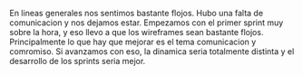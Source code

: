 En lineas generales nos sentimos bastante flojos. Hubo una falta de comunicacion y nos dejamos estar. 
Empezamos con el primer sprint muy sobre la hora, y eso llevo a que los wireframes sean bastante flojos. 
Principalmente lo que hay que mejorar es el tema comunicacion y comromiso. Si avanzamos con eso, la dinamica
seria totalmente distinta y el desarrollo de los sprints seria mejor. 
